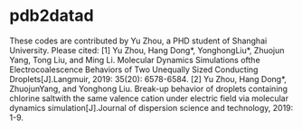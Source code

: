 # pdb2datad
These codes are contributed by Yu Zhou, a PHD student of Shanghai University.
Please cited:
[1] Yu Zhou, Hang Dong*, YonghongLiu*, Zhuojun Yang, Tong Liu, and Ming Li. Molecular Dynamics Simulations ofthe Electrocoalescence Behaviors of Two Unequally Sized Conducting Droplets[J].Langmuir, 2019: 35(20): 6578-6584.
[2] Yu Zhou, Hang Dong*, ZhuojunYang, and Yonghong Liu. Break-up behavior of droplets containing chlorine saltwith the same valence cation under electric field via molecular dynamics simulation[J].Journal of dispersion science and technology, 2019: 1-9.
